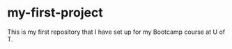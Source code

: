 # my-first-project
This is my first repository that I have set up for my Bootcamp course at U of T.
